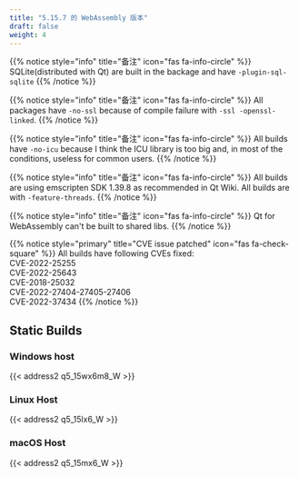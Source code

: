 ```yaml
---
title: "5.15.7 的 WebAssembly 版本"
draft: false
weight: 4
---
```


{{% notice style="info" title="备注"  icon="fas fa-info-circle" %}}
SQLite(distributed with Qt) are built in the backage and have `-plugin-sql-sqlite`
{{% /notice %}}

{{% notice style="info" title="备注"  icon="fas fa-info-circle" %}}
All packages have `-no-ssl` because of compile failure with `-ssl -openssl-linked`.
{{% /notice %}}

{{% notice style="info" title="备注"  icon="fas fa-info-circle" %}}
All builds have `-no-icu` because I think the ICU library is too big and, in most of the conditions, useless for common users.
{{% /notice %}}

{{% notice style="info" title="备注"  icon="fas fa-info-circle" %}}
All builds are using emscripten SDK 1.39.8 as recommended in Qt Wiki. All builds are with `-feature-threads`.
{{% /notice %}}

{{% notice style="info" title="备注"  icon="fas fa-info-circle" %}}
Qt for WebAssembly can't be built to shared libs.
{{% /notice %}}

{{% notice style="primary" title="CVE issue patched" icon="fas fa-check-square" %}}
All builds have following CVEs fixed:  
CVE-2022-25255  
CVE-2022-25643  
CVE-2018-25032  
CVE-2022-27404-27405-27406  
CVE-2022-37434
{{% /notice %}}

## Static Builds

### Windows host

{{< address2 q5_15wx6m8_W >}}

### Linux Host

{{< address2 q5_15lx6_W >}}

### macOS Host

{{< address2 q5_15mx6_W >}}

